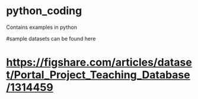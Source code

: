 # python_coding
Contains examples in python


#sample datasets can be found here
# https://figshare.com/articles/dataset/Portal_Project_Teaching_Database/1314459
